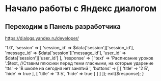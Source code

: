 # Начало работы с Яндекс диалогом 

## Переходим в Панель разработчика
https://dialogs.yandex.ru/developer/




<?php
    $data = file_get_contents('php://input'); //Получаем тело в виде json
    header('Content-Type: application/json');
    $data = json_decode($data, true); //Раскодируем json файл


    $text = $data['request']['command'];
    
    //Проверяем нужные поля
    if (!isset($data['request'], $data['session'])) {
        //Возвращаем ничего, т.к. нам не пришло необходимых полей


        exit(json_encode([]));
    }


    else {
        //В данном тестовом примере нам не нужен текст запроса и т.д.
        //Однако текст запроса можно найти в $data['request']['command']

        $response = json_encode([
            'version' => '1.0',
            'session' => [
                'session_id' => $data['session']['session_id'],
                'message_id' => $data['session']['message_id'],
                'user_id' => $data['session']['user_id']
            ],
            'response' => [
                'text' => 'Расписание уроков '.$text,
                //Ставим плюсики перед теми гласными, на которые ударение
                'tts' => 'В школе на сегодня нет занятий ',
                'buttons' => [
                    [
                    'title' => '2 Б',
                    'hide' => true
                 ],
                   [
                   'title' => '3 Б',
                   'hide' => true
                   ]
                ]


            ]
        ]);


        exit($response);
    }

